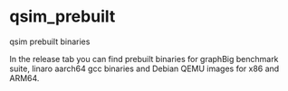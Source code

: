 # qsim_prebuilt
qsim prebuilt binaries

In the release tab you can find prebuilt binaries for
graphBig benchmark suite, linaro aarch64 gcc binaries
and Debian QEMU images for x86 and ARM64.
